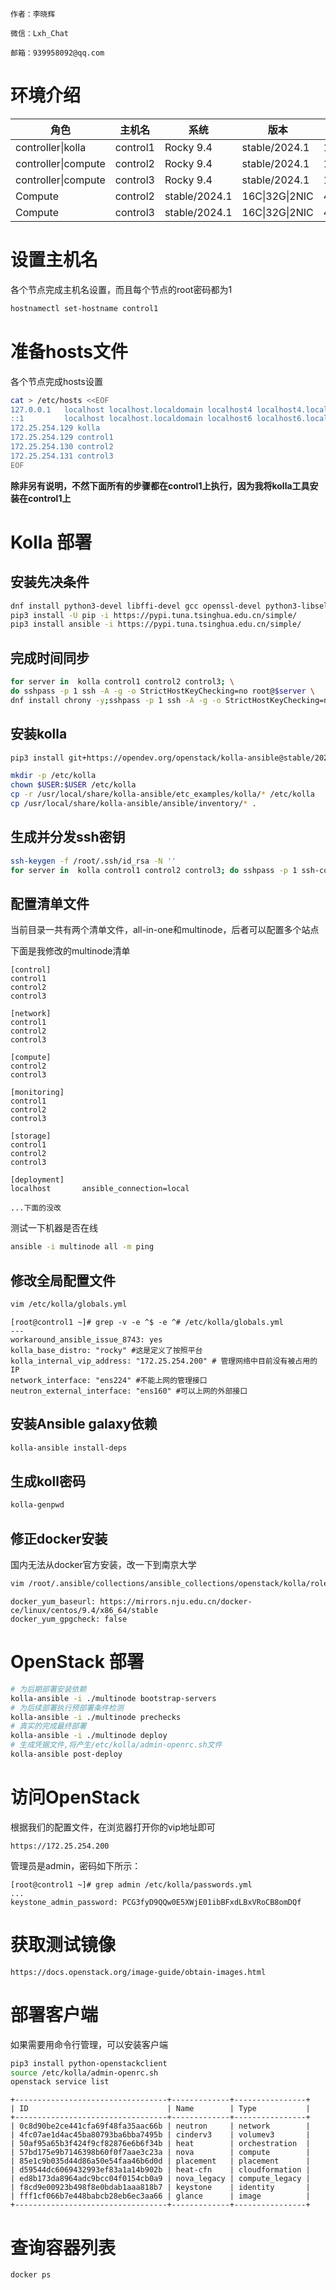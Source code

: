 ```textile
作者：李晓辉

微信：Lxh_Chat

邮箱：939958092@qq.com
```

# 环境介绍

| 角色                  | 主机名      | 系统            | 版本             | 硬件配置           |
| ------------------- | -------- | ------------- | -------------- | -------------- |
| controller\|kolla   | control1 | Rocky 9.4     | stable/2024.1  | 16C\|32G\|2NIC |
| controller\|compute | control2 | Rocky 9.4     | stable/2024.1  | 16C\|32G\|2NIC |
| controller\|compute | control3 | Rocky 9.4     | stable/2024.1  | 16C\|32G\|2NIC |
| Compute             | control2 | stable/2024.1 | 16C\|32G\|2NIC | 4C\|8G\|2NIC   |
| Compute             | control3 | stable/2024.1 | 16C\|32G\|2NIC | 4C\|8G\|2NIC   |

# 设置主机名

各个节点完成主机名设置，而且每个节点的root密码都为1

```bash
hostnamectl set-hostname control1
```

# 准备hosts文件

各个节点完成hosts设置

```bash
cat > /etc/hosts <<EOF
127.0.0.1   localhost localhost.localdomain localhost4 localhost4.localdomain4
::1         localhost localhost.localdomain localhost6 localhost6.localdomain6
172.25.254.129 kolla
172.25.254.129 control1
172.25.254.130 control2
172.25.254.131 control3
EOF
```

**除非另有说明，不然下面所有的步骤都在control1上执行，因为我将kolla工具安装在control1上**

# Kolla 部署

## 安装先决条件

```bash
dnf install python3-devel libffi-devel gcc openssl-devel python3-libselinux python3-pip git sshpass wget vim bash-completion -y
pip3 install -U pip -i https://pypi.tuna.tsinghua.edu.cn/simple/
pip3 install ansible -i https://pypi.tuna.tsinghua.edu.cn/simple/
```

## 完成时间同步

```bash
for server in  kolla control1 control2 control3; \
do sshpass -p 1 ssh -A -g -o StrictHostKeyChecking=no root@$server \
dnf install chrony -y;sshpass -p 1 ssh -A -g -o StrictHostKeyChecking=no root@$server systemctl enable chronyd --now ;done
```

## 安装kolla

```bash
pip3 install git+https://opendev.org/openstack/kolla-ansible@stable/2024.1
```

```bash
mkdir -p /etc/kolla
chown $USER:$USER /etc/kolla 
cp -r /usr/local/share/kolla-ansible/etc_examples/kolla/* /etc/kolla 
cp /usr/local/share/kolla-ansible/ansible/inventory/* . 
```

## 生成并分发ssh密钥

```bash
ssh-keygen -f /root/.ssh/id_rsa -N ''
for server in  kolla control1 control2 control3; do sshpass -p 1 ssh-copy-id -o StrictHostKeyChecking=no root@$server ;done
```

## 配置清单文件

当前目录一共有两个清单文件，all-in-one和multinode，后者可以配置多个站点

下面是我修改的multinode清单

```textile
[control]
control1
control2
control3

[network]
control1
control2
control3

[compute]
control2
control3

[monitoring]
control1
control2
control3

[storage]
control1
control2
control3

[deployment]
localhost       ansible_connection=local

...下面的没改
```

测试一下机器是否在线

```bash
ansible -i multinode all -m ping
```

## 修改全局配置文件

```bash
vim /etc/kolla/globals.yml
```

```textile
[root@control1 ~]# grep -v -e ^$ -e ^# /etc/kolla/globals.yml
---
workaround_ansible_issue_8743: yes
kolla_base_distro: "rocky" #这是定义了按照平台
kolla_internal_vip_address: "172.25.254.200" # 管理网络中目前没有被占用的IP
network_interface: "ens224" #不能上网的管理接口
neutron_external_interface: "ens160" #可以上网的外部接口
```

## 安装Ansible galaxy依赖

```bash
kolla-ansible install-deps
```

## 生成koll密码

```bash
kolla-genpwd
```

## 修正docker安装

国内无法从docker官方安装，改一下到南京大学

```bash
vim /root/.ansible/collections/ansible_collections/openstack/kolla/roles/docker/defaults/main.yml
```

```text
docker_yum_baseurl: https://mirrors.nju.edu.cn/docker-ce/linux/centos/9.4/x86_64/stable
docker_yum_gpgcheck: false
```

# OpenStack 部署

```bash
# 为后期部署安装依赖
kolla-ansible -i ./multinode bootstrap-servers
# 为后续部署执行预部署条件检测
kolla-ansible -i ./multinode prechecks
# 真实的完成最终部署
kolla-ansible -i ./multinode deploy
# 生成凭据文件,将产生/etc/kolla/admin-openrc.sh文件
kolla-ansible post-deploy
```

# 访问OpenStack

根据我们的配置文件，在浏览器打开你的vip地址即可

```text
https://172.25.254.200
```

管理员是admin，密码如下所示：

```text
[root@control1 ~]# grep admin /etc/kolla/passwords.yml
...
keystone_admin_password: PCG3fyD9QQw0E5XWjE01ibBFxdLBxVRoCB8omDQf
```

# 获取测试镜像

```textile
https://docs.openstack.org/image-guide/obtain-images.html
```

# 部署客户端

如果需要用命令行管理，可以安装客户端

```bash
pip3 install python-openstackclient
source /etc/kolla/admin-openrc.sh
openstack service list
```

```text
+----------------------------------+-------------+----------------+
| ID                               | Name        | Type           |
+----------------------------------+-------------+----------------+
| 0c8d90be2ce441cfa69f48fa35aac66b | neutron     | network        |
| 4fc07ae1d4ac45ba80793ba6bba7495b | cinderv3    | volumev3       |
| 50af95a65b3f424f9cf82876e6b6f34b | heat        | orchestration  |
| 57bd175e9b7146398b60f0f7aae3c23a | nova        | compute        |
| 85e1c9b035d44d86a50e54faa46b6d0d | placement   | placement      |
| d59544dc6069432993ef83a1a14b902b | heat-cfn    | cloudformation |
| ed8b173da8964adc9bcc04f0154cb0a9 | nova_legacy | compute_legacy |
| f8cd9e00923b498f8e0bdab1aaa818b7 | keystone    | identity       |
| fff1cf066b7e448babcb28eb6ec3aa66 | glance      | image          |
+----------------------------------+-------------+----------------+
```

# 查询容器列表

```bash
docker ps
```
